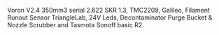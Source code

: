 Voron V2.4 350mm3 serial 2.622
SKR 1.3, TMC2209, Galileo, Filament Runout Sensor TriangleLab, 24V Leds, Decontaminator Purge Bucket & Nozzle Scrubber and Tasmota Sonoff basic R2.
